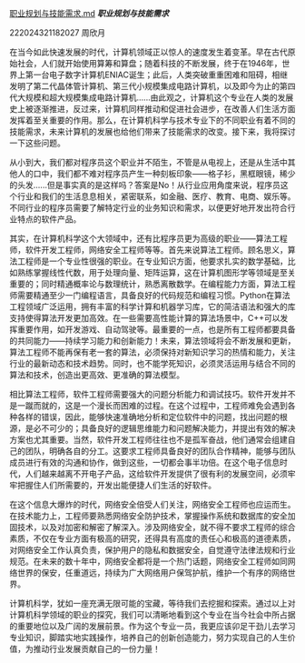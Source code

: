 [职业规划与技能需求.md](https://github.com/user-attachments/files/17661695/default.md)
***职业规划与技能需求***

222024321182027 周欣月

在当今如此快速发展的时代，计算机领域正以惊人的速度发生着变革。早在古代原始社会，人们就开始使用算筹和算盘；随着科技的不断发展，终于在1946年，世界上第一台电子数字计算机ENIAC诞生；此后，人类突破重重困难和阻碍，相继发明了第二代晶体管计算机、第三代小规模集成电路计算机，以及即今为止的第四代大规模和超大规模集成电路计算机......由此观之，计算机这个专业在人类的发展史上被逐渐推进，反过来，计算机同样推动和促进社会进步，在改善人们生活方面发挥着至关重要的作用。那么，在计算机科学与技术专业下的不同职业有着不同的技能需求，未来计算机的发展也给他们带来了技能需求的改变。接下来，我将探讨一下这些问题。

从小到大，我们都对程序员这个职业并不陌生，不管是从电视上，还是从生活中其他人的口中，我们都不难对程序员产生一种刻板印象——格子衫，黑框眼镜，稀少的头发......但是事实真的是这样吗？答案是No！从行业应用角度来说，程序员这个行业和我们的生活息息相关，紧密联系，如金融、医疗、教育、电商、娱乐等。不同行业的程序员需要了解特定行业的业务知识和需求，以便更好地开发出符合行业特点的软件产品。

其实，在计算机科学这个大领域中，还有比程序员更为高级的职业——算法工程师，软件开发工程师，网络安全工程师等等。首先来说算法工程师。顾名思义，算法工程师是一个专业性很强的职业。在专业知识方面，他要求扎实的数学基础，比如熟练掌握线性代数，用于处理向量、矩阵运算，这在计算机图形学等领域是至关重要的；同时精通概率论与数理统计，熟悉离散数学。在编程能力方面，算法工程师需要精通至少一门编程语言，具备良好的代码规范和编程习惯。Python在算法工程领域广泛运用，拥有丰富的科学计算和机器学习库，它的简洁语法和强大的库支持使得算法开发更加高效。在一些需要高性能计算的算法场景中，C++可以发挥重要作用，如开发游戏、自动驾驶等。最重要的一点，也是所有工程师都要具备的共同能力——持续学习能力和创新能力！未来，算法领域将会不断发展和更新，算法工程师不能再保有老一套的算法，必须保持对新知识学习的热情和能力，关注行业的最新动态和技术趋势。同时，也不能学死知识，必须灵活运用与结合不同的算法和技术，创造出更高效、更准确的算法模型。

相比算法工程师，软件工程师需要强大的问题分析能力和调试技巧。软件开发并不是一蹴而就的，这是一个漫长而困难的过程。在这个过程中，工程师难免会遇到各种各样的错误，因此，能够快速准确地分析和定位软件中的问题，找出问题的根源，是必不可少的；具备良好的逻辑思维能力和问题解决能力，并提出有效的解决方案也尤其重要。当然，软件开发工程师往往也不是孤军奋战，他们通常会组建自己的团队，明确各自的分工。这要求工程师具备良好的团队合作精神，能够与团队成员进行有效的沟通和协作，做到这些，一切都会事半功倍。在这个电子信息时代，人们越来越离不开电子产品，这给软件开发提供了很有利的发展空间，必须牢牢把握住人们所需要的，开发出能便捷人们生活的好软件。

在这个信息大爆炸的时代，网络安全倍受人们关注，网络安全工程师也应运而生。在技术能力上，工程师要熟悉网络安全防护技术，掌握操作系统和数据库的安全加固技术，以及对加密和解密了解深入。涉及网络安全，就不得不要求工程师的综合素质，不仅在专业方面有极高的研究，还得具有高度的责任心和极高的道德素质，对网络安全工作认真负责，保护用户的隐私和数据安全，自觉遵守法律法规和行业规范。在未来的数十年中，网络安全都将是一个热门话题，网络安全工程师如同网络世界的保安，任重道远，持续为广大网络用户保驾护航，维护一个有序的网络世界。

计算机科学，犹如一座充满无限可能的宝藏，等待我们去挖掘和探索。通过以上对计算机科学领域的职业的探究，我们可以清晰地看到这个专业在当今社会中所占据的重要地位以及广阔的发展前景。作为这个专业一员，我更应该卯足干劲儿去学习专业知识，脚踏实地实践操作，培养自己的创新创造能力，努力实现自己的人生价值，为推动行业发展贡献自己的一份力量！



